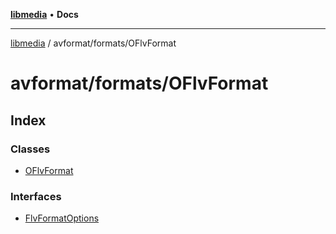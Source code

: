 [**libmedia**](../../../README.md) • **Docs**

***

[libmedia](../../../README.md) / avformat/formats/OFlvFormat

# avformat/formats/OFlvFormat

## Index

### Classes

- [OFlvFormat](classes/OFlvFormat.md)

### Interfaces

- [FlvFormatOptions](interfaces/FlvFormatOptions.md)
